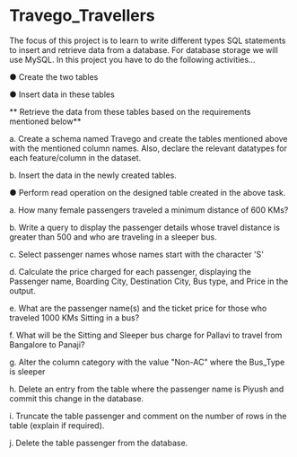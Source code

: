 # Travego_Travellers
The focus of this project is to learn to write different types SQL statements to insert and retrieve data from a database. 
For database storage we will use MySQL.
In this project you have to do the following activities…

● Create the two tables

● Insert data in these tables

**
Retrieve the data from these tables based on the requirements mentioned below**

a. Create a schema named Travego and create the tables mentioned above with the mentioned column names. Also, declare the relevant datatypes for each feature/column in the dataset.

b. Insert the data in the newly created tables.

● Perform read operation on the designed table created in the above task.

a. How many female passengers traveled a minimum distance of 600 KMs?

b. Write a query to display the passenger details whose travel distance is greater than 500 and who are traveling in a sleeper bus.

c. Select passenger names whose names start with the character 'S'

d. Calculate the price charged for each passenger, displaying the Passenger name, Boarding City, Destination City, Bus type, and Price in the output.

e. What are the passenger name(s) and the ticket price for those who traveled 1000 KMs Sitting in a bus?

f. What will be the Sitting and Sleeper bus charge for Pallavi to travel from Bangalore to Panaji?

g. Alter the column category with the value "Non-AC" where the Bus_Type is sleeper

h. Delete an entry from the table where the passenger name is Piyush and commit this change in the database.

i. Truncate the table passenger and comment on the number of rows in the table (explain if required).

j. Delete the table passenger from the database.
